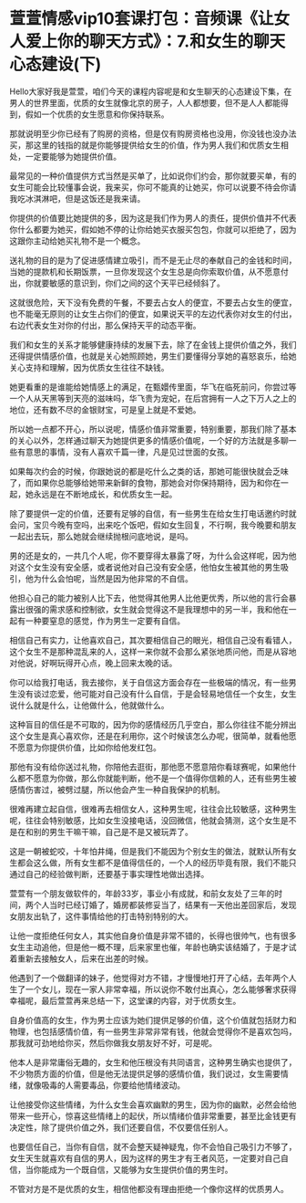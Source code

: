 # 萱萱情感vip10套课打包：音频课《让女人爱上你的聊天方式》：7.和女生的聊天心态建设(下)

Hello大家好我是萱萱，咱们今天的课程内容呢是和女生聊天的心态建设下集，在男人的世界里面，优质的女生就像北京的房子，人人都想要，但不是人人都能得到，假如一个优质的女生愿意和你保持联系。

那就说明至少你已经有了购房的资格，但是仅有购房资格也没用，你没钱也没办法买，那这里的钱指的就是你能够提供给女生的价值，作为男人我们和优质女生相处，一定要能够为她提供价值。

最常见的一种价值提供方式当然是买单了，比如说你们约会，那你就要买单，有的女生可能会比较懂事会说，我来买，你可不能真的让她买，你可以说要不待会你请我吃冰淇淋吧，但是这饭还是我来请。

你提供的价值要比她提供的多，因为这是我们作为男人的责任，提供价值并不代表你什么都要为她买，假如她不停的让你给她买衣服买包包，你就可以拒绝了，因为这跟你主动给她买礼物不是一个概念。

送礼物的目的是为了促进感情建立吸引，而不是无止尽的奉献自己的金钱和时间，当她的提款机和长期饭票，一旦你发现这个女生总是向你索取价值，从不愿意付出，你就要敏感的意识到，你们之间的这个天平已经倾斜了。

这就很危险，天下没有免费的午餐，不要去占女人的便宜，不要去占女生的便宜，也不能毫无原则的让女生占你们的便宜，如果说天平的左边代表你对女生的付出，右边代表女生对你的付出，那么保持天平的动态平衡。

我们和女生的关系才能够健康持续的发展下去，除了在金钱上提供价值之外，我们还得提供情感价值，也就是关心她照顾她，男生们要懂得分享她的喜怒哀乐，给她关心支持和理解，因为优质女生往往不缺钱。

她更看重的是谁能给她情感上的满足，在甄嬛传里面，华飞在临死前问，你尝过等一个人从天黑等到天亮的滋味吗，华飞贵为宠妃，在后宫拥有一人之下万人之上的地位，还有数不尽的金银财宝，可是皇上就是不爱她。

所以她一点都不开心，所以说呢，情感价值非常重要，特别重要，那我们除了基本的关心以外，怎样通过聊天为她提供更多的情感价值呢，一个好的方法就是多聊一些有意思的事情，没有人喜欢千篇一律，凡是见过世面的女孩。

如果每次约会的时候，你跟她说的都是吃什么之类的话，那她可能很快就会乏味了，而如果你总能够给她带来新鲜的食物，那她会对你保持期待，因为和你在一起，她永远是在不断地成长，和优质女生一起。

除了要提供一定的价值，还要有足够的自信，有一些男生在给女生打电话邀约时就会问，宝贝今晚有空吗，出来吃个饭吧，假如女生回复，不行啊，我今晚要和朋友一起出去玩，那么她就会继续抛根问底地说，是吗。

男的还是女的，一共几个人呢，你不要穿得太暴露了呀，为什么会这样呢，因为他对这个女生没有安全感，或者说他对自己没有安全感，他怕女生被其他的男生吸引，他为什么会怕呢，当然是因为他非常的不自信。

他担心自己的能力被别人比下去，他觉得其他男人比他更优秀，所以他的言行会暴露出很强的需求感和控制欲，女生就会觉得这不是我理想中的另一半，我和他在一起有一种要窒息的感觉，作为男生一定要有自信。

相信自己有实力，让他喜欢自己，其次要相信自己的眼光，相信自己没有看错人，这个女生不是那种混乱来的人，这样一来你就不会那么紧张地质问他，而是从容地对他说，好啊玩得开心点，晚上回来太晚的话。

你可以给我打电话，我去接你，关于自信这方面会存在一些极端的情况，有一些男生没有谈过恋爱，他可能对自己没有什么自信，于是会轻易地信任一个女生，女生说什么就是什么，让他做什么，他就做什么。

这种盲目的信任是不可取的，因为你的感情经历几乎空白，那么你往往不能分辨出这个女生是真心喜欢你，还是在利用你，这个时候该怎么办呢，很简单，就看他愿不愿意为你提供价值，比如你给他发红包。

那他有没有给你送过礼物，你陪他去逛街，那他愿不愿意陪你看球赛呢，如果他什么都不愿意为你做，那么你就能判断，他不是一个值得你信赖的人，还有些男生被感情伤害过，被劈过腿，所以他会产生一种自我保护的机制。

很难再建立起自信，很难再去相信女人，这种男生呢，往往会比较敏感，这种男生呢，往往会特别敏感，比如女生没接电话，没回微信，他就会猜测，这个女生是不是在和别的男生干嘛干嘛，自己是不是又被玩弄了。

这是一朝被蛇咬，十年怕井绳，但是我们不能因为个别女生的做法，就默认所有女生都会这么做，所有女生都不是值得信任的，一个人的经历毕竟有限，我们不能只通过自己的经验做判断，还要基于事实理性地做出选择。

萱萱有一个朋友做软件的，年龄33岁，事业小有成就，和前女友处了三年的时间，两个人当时已经订婚了，婚房都装修妥当了，结果有一天他出差回家后，发现女朋友出轨了，这件事情给他的打击特别特别的大。

让他一度拒绝任何女人，其实他自身价值是非常不错的，长得也很帅气，也有很多女生主动追他，但是他一概不理，后来家里也催，年龄也确实该结婚了，于是才试着重新去接触女人，后来在出差的时候。

他遇到了一个做翻译的妹子，他觉得对方不错，才慢慢地打开了心结，去年两个人生了一个女儿，现在一家人非常幸福，所以说你不敢付出真心，怎么能够奢求获得幸福呢，最后萱萱再来总结一下，这堂课的内容，对于优质女生。

自身价值高的女生，作为男士应该为她们提供足够的价值，这个价值就包括财力和物理，也包括感情价值，有一些男生非常非常有钱，他就会觉得你不是喜欢包吗，那我就可劲地给你买，然后你做我女朋友好不好，可是呢。

他本人是非常庸俗无趣的，女生和他压根没有共同语言，这种男生确实也提供了，不少物质方面的价值，但是他无法提供足够的感情价值，我们说过，女生需要情绪，就像吸毒的人需要毒品，你要给他情绪波动。

让他接受你这些情绪，为什么女生会喜欢幽默的男生，因为你的幽默，必然会给他带来一些开心，惊喜这些情绪上的起伏，所以情绪价值非常重要，甚至比金钱更有决定性，除了提供价值之外，我们还要自信，不仅要信任别人。

也要信任自己，当你有自信，就不会整天疑神疑鬼，你不会怕自己吸引力不够了，女生天生就喜欢有自信的男人，因为这样的男生才有王者风范，一定要对自己自信，当你能成为一个既自信，又能够为女生提供价值的男生时。

不管对方是不是优质的女生，相信他都没有理由拒绝一个像你这样的优质男人。